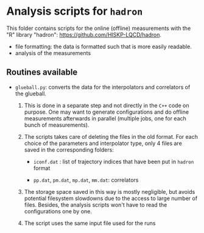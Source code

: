 # Analysis scripts for `hadron`

This folder contains scripts for the online (offline) measurements with the "R" library "hadron": https://github.com/HISKP-LQCD/hadron.

- file formatting: the data is formatted such that is more easily readable.
- analysis of the measurements

## Routines available

- `glueball.py`: converts the data for the interpolators and correlators of the glueball. 
  1. This is done in a separate step and not directly in the `C++` code on purpose. One may want to generate configurations and do offline measurements afterwards in parallel (multiple jobs, one for each bunch of measurements).
  2. The scripts takes care of deleting the files in the old format. For each choice of the parameters and interpolator type, only 4 files are saved in the corresponding folders:
    
      - `iconf.dat` : list of trajectory indices that have been put in `hadron` format
      
      - `pp.dat`, `pm.dat`, `mp.dat`, `mm.dat`: correlators
    
  3. The storage space saved in this way is mostly negligible, but avoids potential filesystem slowdowns due to the access to large number of files. Besides, the analysis scripts won't have to read the configurations one by one.
  4. The script uses the same input file used for the runs

